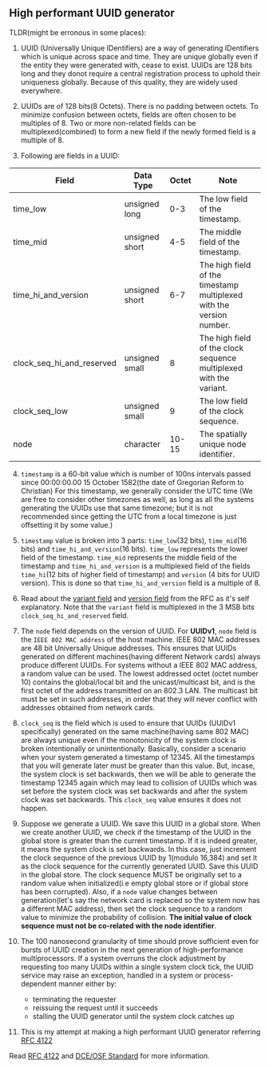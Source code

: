 ## High performant UUID generator

TLDR(might be erronous in some places):

1. UUID (Universally Unique IDentifiers) are a way of generating IDentifiers which is unique
   across space and time. They are unique globally even if the entity they were generated with,
   cease to exist. UUIDs are 128 bits long and they donot require a central registration process
   to uphold their uniqueness globally. Because of this quality, they are widely used everywhere.

2. UUIDs are of 128 bits(8 Octets). There is no padding between octets. To minimize confusion between
   octets, fields are often chosen to be multiples of 8. Two or more non-related fields can be multiplexed(combined) to
   form a new field if the newly formed field is a multiple of 8.

3. Following are fields in a UUID:

| Field                     | Data Type      | Octet | Note                                                                 |
| ------------------------- | -------------- | ----- | -------------------------------------------------------------------- |
| time_low                  | unsigned long  | 0-3   | The low field of the timestamp.                                      |
| time_mid                  | unsigned short | 4-5   | The middle field of the timestamp.                                   |
| time_hi_and_version       | unsigned short | 6-7   | The high field of the timestamp multiplexed with the version number. |
| clock_seq_hi_and_reserved | unsigned small | 8     | The high field of the clock sequence multiplexed with the variant.   |
| clock_seq_low             | unsigned small | 9     | The low field of the clock sequence.                                 |
| node                      | character      | 10-15 | The spatially unique node identifier.                                |

4. `timestamp` is a 60-bit value which is number of 100ns intervals passed since 00:00:00.00 15 October 1582(the date of Gregorian Reform to Christian)
   For this timestamp, we generally consider the UTC time (We are free to consider other timezones as well, as long as all the systems generating the UUIDs
   use that same timezone; but it is not recommended since getting the UTC from a local timezone is just offsetting it by some value.)

5. `timestamp` value is broken into 3 parts: `time_low`(32 bits), `time_mid`(16 bits) and `time_hi_and_version`(16 bits). `time_low` represents
   the lower field of the timestamp. `time_mid` represents the middle field of the timestamp and `time_hi_and_version` is a multiplexed field of the
   fields `time_hi`(12 bits of higher field of timestamp) and `version` (4 bits for UUID version). This is done so that `time_hi_and_version` field is
   a multiple of 8.

6. Read about the [variant field](https://datatracker.ietf.org/doc/html/rfc4122#section-4.1.1)
   and [version field](https://datatracker.ietf.org/doc/html/rfc4122#autoid-8) from the RFC as it's self explanatory. Note that the
   `variant` field is multiplexed in the 3 MSB bits `clock_seq_hi_and_reserved` field.

7. The `node` field depends on the version of UUID. For **UUIDv1**, `node` field is the `IEEE 802 MAC address` of the host machine. IEEE 802 MAC addresses
   are 48 bit Universally Unique addresses. This ensures that UUIDs generated on different machines(having different Network cards) always produce different
   UUIDs. For systems without a IEEE 802 MAC address, a random value can be used. The lowest addressed
   octet (octet number 10) contains the global/local bit and the unicast/multicast bit, and is the first octet of the address
   transmitted on an 802.3 LAN. The multicast bit must be set in such addresses, in order that they will never conflict with addresses obtained from network cards.

8. `clock_seq` is the field which is used to ensure that UUIDs (UUIDv1 specifically) generated on the same machine(having same 802 MAC) are always
   unique even if the monotonicity of the system clock is broken intentionally or unintentionally. Basically, consider a scenario when your system generated
   a timestamp of 12345. All the timestamps that you will generate later must be greater than this value. But, incase, the system clock is set backwards, then
   we will be able to generate the timestamp 12345 again which may lead to collision of UUIDs which was set before the system clock was set backwards and after
   the system clock was set backwards. This `clock_seq` value ensures it does not happen.

9. Suppose we generate a UUID. We save this UUID in a global store. When we create another UUID, we check if the timestamp of the UUID in the global store is
   greater than the current timestamp. If it is indeed greater, it means the system clock is set backwards. In this case, just increment the clock sequence
   of the previous UUID by 1(modulo 16,384) and set it as the clock sequence for the currently generated UUID. Save this UUID in the global store. The clock sequence MUST
   be originally set to a random value when initialized(i.e empty global store or if global store has been corrupted). Also, if a `node` value changes between
   generation(let's say the network card is replaced so the system now has a different MAC address), then set the clock sequence to a random value to minimize the
   probability of collision. **The initial value of clock sequence must not be co-related with the node identifier**.

10. The 100 nanosecond granularity of time should prove sufficient even for bursts of UUID creation in the next generation of high-performance multiprocessors.
    If a system overruns the clock adjustment by requesting too many UUIDs within a single system clock tick, the UUID service may raise an exception, handled in
    a system or process-dependent manner either by:

    - terminating the requester
    - reissuing the request until it succeeds
    - stalling the UUID generator until the system clock catches up

11. This is my attempt at making a high performant UUID generator referring [RFC 4122](https://datatracker.ietf.org/doc/html/rfc4122)

Read [RFC 4122](https://datatracker.ietf.org/doc/html/rfc4122) and [DCE/OSF Standard](https://pubs.opengroup.org/onlinepubs/9629399/apdxa.htm)
for more information.
